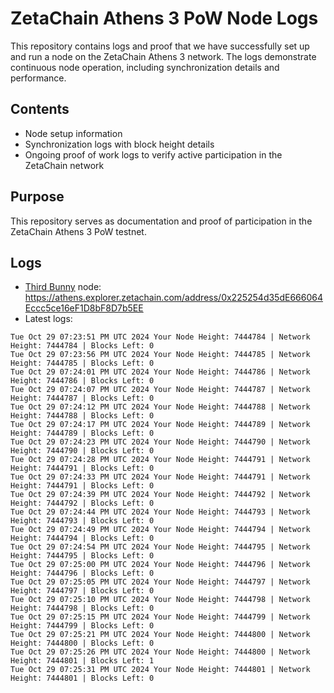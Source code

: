 # ZetaChain Athens 3 PoW Node Logs
This repository contains logs and proof that we have successfully set up and run a node on the ZetaChain Athens 3 network. The logs demonstrate continuous node operation, including synchronization details and performance.

## Contents
- Node setup information
- Synchronization logs with block height details
- Ongoing proof of work logs to verify active participation in the ZetaChain network

## Purpose
This repository serves as documentation and proof of participation in the ZetaChain Athens 3 PoW testnet.

## Logs

- [Third Bunny](https://thirdbunny.xyz/) node: https://athens.explorer.zetachain.com/address/0x225254d35dE666064Eccc5ce16eF1D8bF8D7b5EE
- Latest logs:
```
Tue Oct 29 07:23:51 PM UTC 2024 Your Node Height: 7444784 | Network Height: 7444784 | Blocks Left: 0
Tue Oct 29 07:23:56 PM UTC 2024 Your Node Height: 7444785 | Network Height: 7444785 | Blocks Left: 0
Tue Oct 29 07:24:01 PM UTC 2024 Your Node Height: 7444786 | Network Height: 7444786 | Blocks Left: 0
Tue Oct 29 07:24:07 PM UTC 2024 Your Node Height: 7444787 | Network Height: 7444787 | Blocks Left: 0
Tue Oct 29 07:24:12 PM UTC 2024 Your Node Height: 7444788 | Network Height: 7444788 | Blocks Left: 0
Tue Oct 29 07:24:17 PM UTC 2024 Your Node Height: 7444789 | Network Height: 7444789 | Blocks Left: 0
Tue Oct 29 07:24:23 PM UTC 2024 Your Node Height: 7444790 | Network Height: 7444790 | Blocks Left: 0
Tue Oct 29 07:24:28 PM UTC 2024 Your Node Height: 7444791 | Network Height: 7444791 | Blocks Left: 0
Tue Oct 29 07:24:33 PM UTC 2024 Your Node Height: 7444791 | Network Height: 7444791 | Blocks Left: 0
Tue Oct 29 07:24:39 PM UTC 2024 Your Node Height: 7444792 | Network Height: 7444792 | Blocks Left: 0
Tue Oct 29 07:24:44 PM UTC 2024 Your Node Height: 7444793 | Network Height: 7444793 | Blocks Left: 0
Tue Oct 29 07:24:49 PM UTC 2024 Your Node Height: 7444794 | Network Height: 7444794 | Blocks Left: 0
Tue Oct 29 07:24:54 PM UTC 2024 Your Node Height: 7444795 | Network Height: 7444795 | Blocks Left: 0
Tue Oct 29 07:25:00 PM UTC 2024 Your Node Height: 7444796 | Network Height: 7444796 | Blocks Left: 0
Tue Oct 29 07:25:05 PM UTC 2024 Your Node Height: 7444797 | Network Height: 7444797 | Blocks Left: 0
Tue Oct 29 07:25:10 PM UTC 2024 Your Node Height: 7444798 | Network Height: 7444798 | Blocks Left: 0
Tue Oct 29 07:25:15 PM UTC 2024 Your Node Height: 7444799 | Network Height: 7444799 | Blocks Left: 0
Tue Oct 29 07:25:21 PM UTC 2024 Your Node Height: 7444800 | Network Height: 7444800 | Blocks Left: 0
Tue Oct 29 07:25:26 PM UTC 2024 Your Node Height: 7444800 | Network Height: 7444801 | Blocks Left: 1
Tue Oct 29 07:25:31 PM UTC 2024 Your Node Height: 7444801 | Network Height: 7444801 | Blocks Left: 0
```
